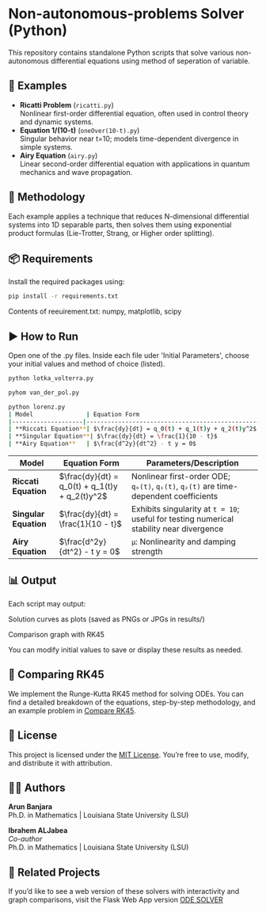 # Non-autonomous-problems Solver (Python)

This repository contains standalone Python scripts that solve various non-autonomous differential equations using method of seperation of variable.

## 📂 Examples

- **Ricatti Problem** (`ricatti.py`)  
  Nonlinear first-order differential equation, often used in control theory and dynamic systems.
- **Equation 1/(10-t)** (`oneOver(10-t).py`)  
  Singular behavior near t=10; models time-dependent divergence in simple systems.
- **Airy Equation** (`airy.py`)  
  Linear second-order differential equation with applications in quantum mechanics and wave propagation.


## 🧠 Methodology

Each example applies a technique that reduces N-dimensional differential systems into 1D separable parts, then solves them using exponential product formulas (Lie-Trotter, Strang, or Higher order splitting).  


## 📦 Requirements

Install the required packages using:

```bash
pip install -r requirements.txt
```

Contents of reeuirement.txt:
numpy, matplotlib, scipy

## ▶️ How to Run
Open one of the .py files. Inside each file uder 'Initial Parameters', choose your initial values and method of choice (listed). 
```bash
python lotka_volterra.py

pyhom van_der_pol.py

python lorenz.py
| Model               | Equation Form                                                                 | Parameters / Description                                                                 |
|--------------------|--------------------------------------------------------------------------------|------------------------------------------------------------------------------------------|
| **Riccati Equation**| $\frac{dy}{dt} = q_0(t) + q_1(t)y + q_2(t)y^2$                                 | Nonlinear first-order ODE; `q₀(t)`, `q₁(t)`, `q₂(t)` are time-dependent coefficients     |
| **Singular Equation**| $\frac{dy}{dt} = \frac{1}{10 - t}$                                            | Exhibits singularity at `t = 10`; useful for testing numerical stability near divergence |
| **Airy Equation**   | $\frac{d^2y}{dt^2} - t y = 0$                                                  | Linear second-order ODE; arises in quantum mechanics and wave propagation problems       |

```

| Model                        | Equation Form                                                                                                                                  | Parameters/Description                              |
| ---------------------------- | ---------------------------------------------------------------------------------------------------------------------------------------------- | --------------------------------------------------- |
| **Riccati Equation**      | $\frac{dy}{dt} = q_0(t) + q_1(t)y + q_2(t)y^2$ | Nonlinear first-order ODE; `q₀(t)`, `q₁(t)`, `q₂(t)` are time-dependent coefficients |
| **Singular Equation**           | $\frac{dy}{dt} = \frac{1}{10 - t}$ |Exhibits singularity at `t = 10`; useful for testing numerical stability near divergence |
| **Airy Equation**    |  $\frac{d^2y}{dt^2} - t y = 0$ | `μ`: Nonlinearity and damping strength |  Linear second-order ODE; arises in quantum mechanics and wave propagation problems       |



## 📊 Output

Each script may output:

  Solution curves as plots (saved as PNGs or JPGs in results/)

  Comparison graph with RK45 

  You can modify initial values to save or display these results as needed.

## 📌 Comparing RK45  

We implement the Runge-Kutta RK45 method for solving ODEs. You can find a detailed breakdown of the equations, step-by-step methodology, and an example problem in [Compare RK45](Compare_RK45.md).


## 📌 License

This project is licensed under the [MIT License](LICENSE). You’re free to use, modify, and distribute it with attribution.

## 🙋‍♂️ Authors

**Arun Banjara**  
Ph.D. in Mathematics | Louisiana State University (LSU) 

**Ibrahem ALJabea**  
*Co-author*  
Ph.D. in Mathematics | Louisiana State University (LSU)

## 🔗 Related Projects
If you’d like to see a web version of these solvers with interactivity and graph comparisons, visit the Flask Web App version
[ODE SOLVER](https://arun1111.pythonanywhere.com/)
